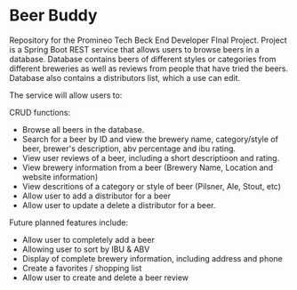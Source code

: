 # Beer Buddy
Repository for the Promineo Tech Beck End Developer FInal Project. Project is a Spring Boot REST service that allows users to browse beers in a database. Database contains beers of different styles or categories from different breweries as well as reviews from people that have tried the beers. Database also contains a distributors list, which a use can edit.

The service will allow users to:

CRUD functions:
- Browse all beers in the database.
- Search for a beer by ID and view the brewery name, category/style of beer, brewer's description, abv percentage and ibu rating. 
- View user reviews of a beer, including a short descriptioon and rating.
- View brewery information from a beer (Brewery Name, Location and website information)
- View descritions of a category or style of beer (Pilsner, Ale, Stout, etc)
- Allow user to add a distributor for a beer
- Allow user to update a  delete a distributor for a beer.

Future planned features include:
- Allow user to completely add a beer
- Allowing user to sort by IBU & ABV
- Display of complete brewery information, including address and phone
- Create a favorites / shopping list
- Allow user to create and delete a beer review
